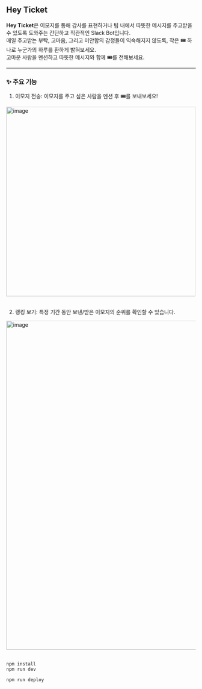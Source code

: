 ## Hey Ticket 

**Hey Ticket**은 이모지를 통해 감사를 표현하거나 팀 내에서 따뜻한 메시지를 주고받을 수 있도록 도와주는 간단하고 직관적인 Slack Bot입니다. <br />
매일 주고받는 부탁, 고마움, 그리고 미안함의 감정들이 익숙해지지 않도록, 작은 🎟️ 하나로 누군가의 하루를 환하게 밝혀보세요. <br />
고마운 사람을 멘션하고 따뜻한 메시지와 함께 🎟️를 전해보세요.

---
### ✨ 주요 기능
1. 이모지 전송: 이모지를 주고 싶은 사람을 멘션 후 🎟️를 보내보세요!
<img width="503" alt="image" src="https://github.com/user-attachments/assets/604eb596-52f8-4428-9a5c-62496de1de8b">
<br />
<br />

2. 랭킹 보기: 특정 기간 동안 보낸/받은 이모지의 순위를 확인할 수 있습니다.
<img width="873" alt="image" src="https://github.com/user-attachments/assets/858f74ab-0eab-4aaf-9558-6a55002c9c81">
<br />
<br />

```
npm install
npm run dev
```

```
npm run deploy
```

